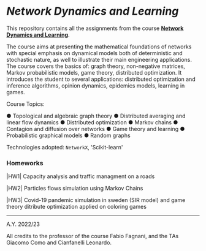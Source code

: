 # ***Network Dynamics and Learning***

This repository contains all the assignments from the course **[Network Dynamics and Learning](https://didattica.polito.it/pls/portal30/gap.pkg_guide.viewGap?p_cod_ins=01TXLSM&p_a_acc=2021&p_header=S&p_lang=IT&multi=N)**. 

The course aims at presenting the mathematical foundations of networks with special emphasis on dynamical models both of deterministic and stochastic nature,
as well to illustrate their main engineering applications. The course covers the basics of: graph theory, non-negative matrices, Markov probabilistic models,
game theory, distributed optimization. It introduces the student to several applications: distributed optimization and inference algorithms, opinion dynamics,
epidemics models, learning in games.


Course Topics:

●  Topological and algebraic graph theory
●  Distributed averaging and linear flow dynamics
●  Distributed optimization
●  Markov chains
●  Contagion and diffusion over networks
●  Game theory and learning
●  Probabilistic graphical models
●  Random graphs

Technologies adopted: `NetworkX`, 'Scikit-learn'

### Homeworks
|HW1| Capacity analysis and traffic managment on a roads

|HW2| Particles flows simulation using Markov Chains

|HW3| Covid-19 pandemic simulation in sweden (SIR model) and game theory ditribute optimization applied on coloring games


---

A.Y. 2022/23

All credits to the professor of the course Fabio Fagnani, and the TAs Giacomo Como and Cianfanelli Leonardo.
